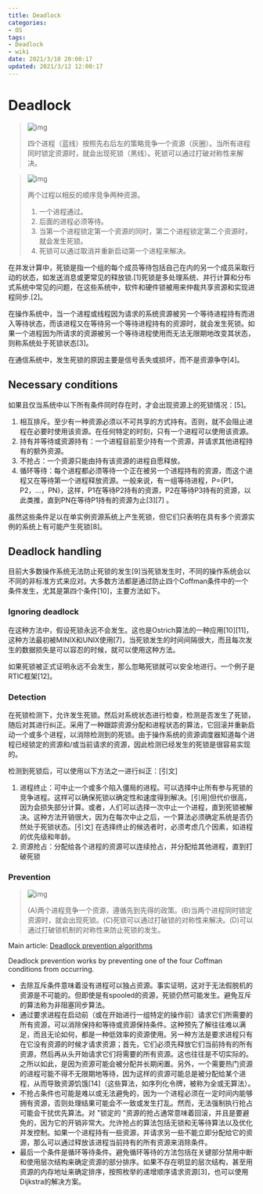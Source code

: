 ```yaml
---
title: Deadlock
categories:
- OS
tags:
- Deadlock
- wiki
date: 2021/3/10 20:00:17
updated: 2021/3/12 12:00:17
---
```


# Deadlock

>![img](https://gitee.com/gaoyi-ai/image-bed/raw/master/images/220px-Deadlock_at_a_four-way-stop.gif)
>
>四个进程（蓝线）按照先右后左的策略竞争一个资源（灰圈）。当所有进程同时锁定资源时，就会出现死锁（黑线）。死锁可以通过打破对称性来解决。

>![img](https://gitee.com/gaoyi-ai/image-bed/raw/master/images/220px-Two_processes,_two_resources.gif)
>
>两个过程以相反的顺序竞争两种资源。
>
>1. 一个进程通过。
>2. 后面的进程必须等待。
>3. 当第一个进程锁定第一个资源的同时，第二个进程锁定第二个资源时，就会发生死锁。
>4. 死锁可以通过取消并重新启动第一个进程来解决。

在并发计算中，死锁是指一个组的每个成员等待包括自己在内的另一个成员采取行动的状态，如发送消息或更常见的释放锁.[1]死锁是多处理系统、并行计算和分布式系统中常见的问题，在这些系统中，软件和硬件锁被用来仲裁共享资源和实现进程同步.[2]。

在操作系统中，当一个进程或线程因为请求的系统资源被另一个等待进程持有而进入等待状态，而该进程又在等待另一个等待进程持有的资源时，就会发生死锁。如果一个进程因为所请求的资源被另一个等待进程使用而无法无限期地改变其状态，则称系统处于死锁状态[3]。

在通信系统中，发生死锁的原因主要是信号丢失或损坏，而不是资源争夺[4]。

Necessary conditions
--------------------

如果且仅当系统中以下所有条件同时存在时，才会出现资源上的死锁情况：[5]。

1. 相互排斥。至少有一种资源必须以不可共享的方式持有。否则，就不会阻止进程在必要时使用该资源。在任何特定的时刻，只有一个进程可以使用该资源。
2. 持有并等待或资源持有：一个进程目前至少持有一个资源，并请求其他进程持有的额外资源。
3. 不抢占：一个资源只能由持有该资源的进程自愿释放。
4. 循环等待：每个进程都必须等待一个正在被另一个进程持有的资源，而这个进程又在等待第一个进程释放资源。一般来说，有一组等待进程，P={P1，P2，...，PN}，这样，P1在等待P2持有的资源，P2在等待P3持有的资源，以此类推，直到PN在等待P1持有的资源为止[3][7] 。

虽然这些条件足以在单实例资源系统上产生死锁，但它们只表明在具有多个资源实例的系统上有可能产生死锁[8]。

Deadlock handling
-----------------

目前大多数操作系统无法防止死锁的发生[9]当死锁发生时，不同的操作系统会以不同的非标准方式来应对。大多数方法都是通过防止四个Coffman条件中的一个条件发生，尤其是第四个条件[10]，主要方法如下。

### Ignoring deadlock

在这种方法中，假设死锁永远不会发生。这也是Ostrich算法的一种应用[10][11]，这种方法最初被MINIX和UNIX使用[7]，当死锁发生的时间间隔很大，而且每次发生的数据损失是可以容忍的时候，就可以使用这种方法。

如果死锁被正式证明永远不会发生，那么忽略死锁就可以安全地进行。一个例子是RTIC框架[12]。

### Detection

在死锁检测下，允许发生死锁。然后对系统状态进行检查，检测是否发生了死锁，随后对其进行纠正。采用了一种跟踪资源分配和进程状态的算法，它回滚并重新启动一个或多个进程，以消除检测到的死锁。由于操作系统的资源调度器知道每个进程已经锁定的资源和/或当前请求的资源，因此检测已经发生的死锁是很容易实现的。

检测到死锁后，可以使用以下方法之一进行纠正：[引文]

1. 进程终止：可中止一个或多个陷入僵局的进程。可以选择中止所有参与死锁的竞争进程。这样可以确保死锁以确定性和速度得到解决。[引用]但代价很高，因为会损失部分计算。或者，人们可以选择一次中止一个进程，直到死锁被解决。这种方法开销很大，因为在每次中止之后，一个算法必须确定系统是否仍然处于死锁状态。[引文] 在选择终止的候选者时，必须考虑几个因素，如进程的优先级和年龄。
2. 资源抢占：分配给各个进程的资源可以连续抢占，并分配给其他进程，直到打破死锁

### Prevention

>![img](https://gitee.com/gaoyi-ai/image-bed/raw/master/images/380px-Avoiding_deadlock.gif)
>
>(A)两个进程竞争一个资源，遵循先到先得的政策。(B)当两个进程同时锁定资源时，就会出现死锁。(C)死锁可以通过打破锁的对称性来解决。(D)可以通过打破锁机制的对称性来防止死锁的发生。

Main article: [Deadlock prevention algorithms](/wiki/Deadlock_prevention_algorithms "Deadlock prevention algorithms")

Deadlock prevention works by preventing one of the four Coffman conditions from occurring.

*   去除互斥条件意味着没有进程可以独占资源。事实证明，这对于无法假脱机的资源是不可能的。但即使是有spooled的资源，死锁仍然可能发生。避免互斥的算法称为非阻塞同步算法。
*   通过要求进程在启动前（或在开始进行一组特定的操作前）请求它们所需要的所有资源，可以消除保持和等待或资源保持条件。这种预先了解往往难以满足，而且无论如何，都是一种低效率的资源使用。另一种方法是要求进程只有在它没有资源的时候才请求资源；首先，它们必须先释放它们当前持有的所有资源，然后再从头开始请求它们将需要的所有资源。这也往往是不切实际的。之所以如此，是因为资源可能会被分配并长期闲置。另外，一个需要热门资源的进程可能不得不无限期地等待，因为这样的资源可能总是被分配给某个进程，从而导致资源饥饿[14]（这些算法，如序列化令牌，被称为全或无算法）。
*   不抢占条件也可能是难以或无法避免的，因为一个进程必须在一定时间内能够拥有资源，否则处理结果可能会不一致或发生打乱。然而，无法强制执行抢占可能会干扰优先算法。对 "锁定的 "资源的抢占通常意味着回滚，并且是要避免的，因为它的开销非常大。允许抢占的算法包括无锁和无等待算法以及优化并发控制。如果一个进程持有一些资源，并请求另一些不能立即分配给它的资源，那么可以通过释放该进程当前持有的所有资源来消除条件。
*   最后一个条件是循环等待条件。避免循环等待的方法包括在关键部分禁用中断和使用层次结构来确定资源的部分排序。如果不存在明显的层次结构，甚至用资源的内存地址来确定排序，按照枚举的递增顺序请求资源[3]，也可以使用Dijkstra的解决方案。
